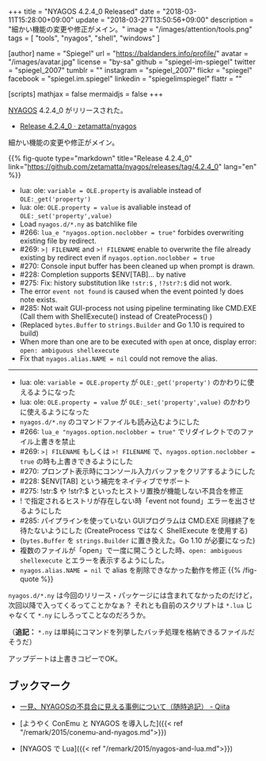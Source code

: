 +++
title = "NYAGOS 4.2.4_0 Released"
date = "2018-03-11T15:28:00+09:00"
update = "2018-03-27T13:50:56+09:00"
description = "細かい機能の変更や修正がメイン。"
image = "/images/attention/tools.png"
tags  = [ "tools", "nyagos", "shell", "windows" ]

[author]
  name      = "Spiegel"
  url       = "https://baldanders.info/profile/"
  avatar    = "/images/avatar.jpg"
  license   = "by-sa"
  github    = "spiegel-im-spiegel"
  twitter   = "spiegel_2007"
  tumblr    = ""
  instagram = "spiegel_2007"
  flickr    = "spiegel"
  facebook  = "spiegel.im.spiegel"
  linkedin  = "spiegelimspiegel"
  flattr    = ""

[scripts]
  mathjax = false
  mermaidjs = false
+++

[NYAGOS] 4.2.4_0 がリリースされた。

- [Release 4.2.4_0 · zetamatta/nyagos](https://github.com/zetamatta/nyagos/releases/tag/4.2.4_0)

細かい機能の変更や修正がメイン。

{{% fig-quote type="markdown" title="Release 4.2.4_0" link="https://github.com/zetamatta/nyagos/releases/tag/4.2.4_0" lang="en" %}}
- lua: ole: `variable = OLE.property` is avaliable instead of `OLE:_get('property')`
- lua: ole: `OLE.property = value` is avaliable instead of `OLE:_set('property',value)`
- Load `nyagos.d/*.ny` as batchlike file
- #266: `lua_e "nyagos.option.noclobber = true"` forbides overwriting existing file by redirect.
- #269: `>| FILENAME` and `>! FILENAME` enable to overwrite the file already existing by redirect even if `nyagos.option.noclobber = true`
- #270: Console input buffer has been cleaned up when prompt is drawn.
- #228: Completion supports $ENV[TAB]... by native
- #275: Fix: history substitution like `!str:$` , `!?str?:$` did not work.
- The error `event not found` is caused when the event pointed !y does note exists.
- #285: Not wait GUI-process not using pipeline terminating like CMD.EXE (Call them with ShellExecute() instead of CreateProcess() )
- (Replaced `bytes.Buffer` to `strings.Builder` and Go 1.10 is required to build)
- When more than one are to be executed with `open` at once, display error: `open: ambiguous shellexecute`
- Fix that `nyagos.alias.NAME = nil` could not remove the alias.

----

- lua: ole: `variable = OLE.property` が `OLE:_get('property')` のかわりに使えるようになった
- lua: ole: `OLE.property = value` が `OLE:_set('property',value)` のかわりに使えるようになった
- `nyagos.d/*.ny` のコマンドファイルも読み込むようにした
- #266: `lua_e "nyagos.option.noclobber = true"` でリダイレクトでのファイル上書きを禁止
- #269: `>| FILENAME` もしくは `>! FILENAME` で、`nyagos.option.noclobber = true` の時も上書きできるようにした
- #270: プロンプト表示時にコンソール入力バッファをクリアするようにした
- #228: $ENV[TAB] という補完をネイティブでサポート
- #275: !str:$ や !str?:$ といったヒストリ置換が機能しない不具合を修正
- ! で指定されるヒストリが存在しない時「event not found」エラーを出させるようにした
- #285: パイプラインを使っていない GUIプログラムは CMD.EXE 同様終了を待たないようにした (CreateProcess ではなく ShellExecute を使用する)
- (`bytes.Buffer` を `strings.Builder` に置き換えた。Go 1.10 が必要になった)
- 複数のファイルが「open」で一度に開こうとした時、`open: ambiguous shellexecute` とエラーを表示するようにした。
- `nyagos.alias.NAME = nil` で alias を削除できなかった動作を修正
{{% /fig-quote %}}

`nyagos.d/*.ny` は今回のリリース・パッケージには含まれてなかったのだけど，次回以降で入ってくるってことかなぁ？ それとも自前のスクリプトは `*.lua` じゃなくて `*.ny` にしろってことなのだろうか。

（**追記：** `*.ny` は単純にコマンドを列挙したバッチ処理を格納できるファイルだそうだ）

アップデートは上書きコピーでOK。

## ブックマーク

- [一見、NYAGOSの不具合に見える事例について（随時追記） - Qiita](https://qiita.com/zetamatta/items/441ff50da7c8f3338260)

- [ようやく ConEmu と NYAGOS を導入した]({{< ref "/remark/2015/conemu-and-nyagos.md">}})
- [NYAGOS で Lua]({{< ref "/remark/2015/nyagos-and-lua.md">}})

[NYAGOS]: https://github.com/zetamatta/nyagos/ "zetamatta/nyagos: NYAGOS - The hybrid UNIXLike Commandline Shell for Windows"
